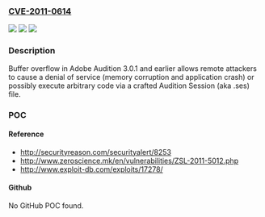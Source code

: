 ### [CVE-2011-0614](https://cve.mitre.org/cgi-bin/cvename.cgi?name=CVE-2011-0614)
![](https://img.shields.io/static/v1?label=Product&message=n%2Fa&color=blue)
![](https://img.shields.io/static/v1?label=Version&message=n%2Fa&color=blue)
![](https://img.shields.io/static/v1?label=Vulnerability&message=n%2Fa&color=brighgreen)

### Description

Buffer overflow in Adobe Audition 3.0.1 and earlier allows remote attackers to cause a denial of service (memory corruption and application crash) or possibly execute arbitrary code via a crafted Audition Session (aka .ses) file.

### POC

#### Reference
- http://securityreason.com/securityalert/8253
- http://www.zeroscience.mk/en/vulnerabilities/ZSL-2011-5012.php
- http://www.exploit-db.com/exploits/17278/

#### Github
No GitHub POC found.

